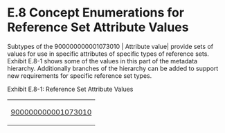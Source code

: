 # E.8 Concept Enumerations for Reference Set Attribute Values

Subtypes of the 900000000001073010 | Attribute value| provide sets of values for use in specific attributes of specific types of reference sets. Exhibit E.8-1 shows some of the values in this part of the metadata hierarchy. Additionally branches of the hierarchy can be added to support new requirements for specific reference set types.

Exhibit E.8-1: Reference Set Attribute Values

|                                                                                                                                                                                                                                                                                                                                                                                                                                                                                                                                                                                                                                                                                                                                                                                                                                                                                                                                                                                                                                                                                                                                                                                                                                                                                                                                                                                                                                                                                                                                                                                                                                                                                                                                                                                                                                                                                                                                                                                                                                                                                                                                                                                                                                                                                                                                                                                                                                                                                                                                                                                                                                                                                                                                                                                                                                                                                                                                                                                                                                                                                                                                                                                                                                                                                                                                                                                                                                                                                                                                                                                                                                                                                                                                                                                                                                                                                                                                                                                                                                                                                                                                                                                                                                                                                                                                                                                                                                                                                                                                                                                                                                                                                                                                                                                                                                                                                                                                                                                                                                                                                                                                                                                                                                     |
| ----------------------------------------------------------------------------------------------------------------------------------------------------------------------------------------------------------------------------------------------------------------------------------------------------------------------------------------------------------------------------------------------------------------------------------------------------------------------------------------------------------------------------------------------------------------------------------------------------------------------------------------------------------------------------------------------------------------------------------------------------------------------------------------------------------------------------------------------------------------------------------------------------------------------------------------------------------------------------------------------------------------------------------------------------------------------------------------------------------------------------------------------------------------------------------------------------------------------------------------------------------------------------------------------------------------------------------------------------------------------------------------------------------------------------------------------------------------------------------------------------------------------------------------------------------------------------------------------------------------------------------------------------------------------------------------------------------------------------------------------------------------------------------------------------------------------------------------------------------------------------------------------------------------------------------------------------------------------------------------------------------------------------------------------------------------------------------------------------------------------------------------------------------------------------------------------------------------------------------------------------------------------------------------------------------------------------------------------------------------------------------------------------------------------------------------------------------------------------------------------------------------------------------------------------------------------------------------------------------------------------------------------------------------------------------------------------------------------------------------------------------------------------------------------------------------------------------------------------------------------------------------------------------------------------------------------------------------------------------------------------------------------------------------------------------------------------------------------------------------------------------------------------------------------------------------------------------------------------------------------------------------------------------------------------------------------------------------------------------------------------------------------------------------------------------------------------------------------------------------------------------------------------------------------------------------------------------------------------------------------------------------------------------------------------------------------------------------------------------------------------------------------------------------------------------------------------------------------------------------------------------------------------------------------------------------------------------------------------------------------------------------------------------------------------------------------------------------------------------------------------------------------------------------------------------------------------------------------------------------------------------------------------------------------------------------------------------------------------------------------------------------------------------------------------------------------------------------------------------------------------------------------------------------------------------------------------------------------------------------------------------------------------------------------------------------------------------------------------------------------------------------------------------------------------------------------------------------------------------------------------------------------------------------------------------------------------------------------------------------------------------------------------------------------------------------------------------------------------------------------------------------------------------------------------------------------------------------------------------- |
| <p><a href="http://snomed.info/id/900000000001073010">900000000001073010 |Attribute value|</a><br>     <a href="http://snomed.info/id/450995009">450995009 |ICPC-2 map category value|</a><br>         <a href="http://snomed.info/id/450996005">450996005 |Map source concept is outside of the scope of ICPC-2|</a><br>         <a href="http://snomed.info/id/450997001">450997001 |Map source concept is properly classified in ICPC-2|</a><br>         <a href="http://snomed.info/id/450998006">450998006 |Map source concept cannot be classified in ICPC-2 with available data|</a><br>         <a href="http://snomed.info/id/450999003">450999003 |Map of source concept to ICPC-2 is context dependent|</a><br>         <a href="http://snomed.info/id/451000004">451000004 |Source SNOMED CT concept is ambiguous in the context of mapping to ICPC-2|</a><br>         <a href="http://snomed.info/id/451001000">451001000 |Source SNOMED CT concept is incompletely modeled in the context of mapping to ICPC-2|</a><br>         <a href="http://snomed.info/id/451002007">451002007 |ICPC-2 code is ambiguous|</a><br>         <a href="http://snomed.info/id/451003002">451003002 |Source SNOMED CT concept is retired from ICPC-2 map scope|</a><br>     <a href="http://snomed.info/id/900000000000226000">900000000000226000 |Refinability value|</a><br>         <a href="http://snomed.info/id/900000000000007000">900000000000007000 |Not refinable|</a><br>         <a href="http://snomed.info/id/900000000000216007">900000000000216007 |Optional refinability|</a><br>         <a href="http://snomed.info/id/900000000000218008">900000000000218008 |Mandatory refinability|</a><br>     <a href="http://snomed.info/id/900000000000481005">900000000000481005 |Concept inactivation value|</a><br>         <a href="http://snomed.info/id/723277005">723277005 |Nonconformance to editorial policy component|</a><br>         <a href="http://snomed.info/id/900000000000482003">900000000000482003 |Duplicate|</a><br>         <a href="http://snomed.info/id/900000000000483008">900000000000483008 |Outdated|</a><br>         <a href="http://snomed.info/id/900000000000484002">900000000000484002 |Ambiguous|</a><br>         <a href="http://snomed.info/id/900000000000485001">900000000000485001 |Erroneous|</a><br>         <a href="http://snomed.info/id/900000000000486000">900000000000486000 |Limited|</a><br>         <a href="http://snomed.info/id/900000000000487009">900000000000487009 |Moved elsewhere|</a><br>         <a href="http://snomed.info/id/900000000000492006">900000000000492006 |Pending move|</a><br>     <a href="http://snomed.info/id/900000000000493001">900000000000493001 |Description inactivation value|</a><br>         <a href="http://snomed.info/id/723277005">723277005 |Nonconformance to editorial policy component|</a><br>         <a href="http://snomed.info/id/723278000">723278000 |Not semantically equivalent component|</a><br>         <a href="http://snomed.info/id/900000000000482003">900000000000482003 |Duplicate|</a><br>         <a href="http://snomed.info/id/900000000000483008">900000000000483008 |Outdated|</a><br>         <a href="http://snomed.info/id/900000000000485001">900000000000485001 |Erroneous|</a><br>         <a href="http://snomed.info/id/900000000000486000">900000000000486000 |Limited|</a><br>         <a href="http://snomed.info/id/900000000000487009">900000000000487009 |Moved elsewhere|</a><br>         <a href="http://snomed.info/id/900000000000492006">900000000000492006 |Pending move|</a><br>         <a href="http://snomed.info/id/900000000000494007">900000000000494007 |Inappropriate|</a><br>         <a href="http://snomed.info/id/900000000000495008">900000000000495008 |Concept non-current|</a><br>     <a href="http://snomed.info/id/900000000000545005">900000000000545005 |Active value|</a><br>         <a href="http://snomed.info/id/900000000000492006">900000000000492006 |Pending move|</a><br>         <a href="http://snomed.info/id/900000000000495008">900000000000495008 |Concept non-current|</a><br>     <a href="http://snomed.info/id/900000000000546006">900000000000546006 |Inactive value|</a><br>         <a href="http://snomed.info/id/723277005">723277005 |Nonconformance to editorial policy component|</a><br>         <a href="http://snomed.info/id/723278000">723278000 |Not semantically equivalent component|</a><br>         <a href="http://snomed.info/id/900000000000482003">900000000000482003 |Duplicate|</a><br>         <a href="http://snomed.info/id/900000000000483008">900000000000483008 |Outdated|</a><br>         <a href="http://snomed.info/id/900000000000484002">900000000000484002 |Ambiguous|</a><br>         <a href="http://snomed.info/id/900000000000485001">900000000000485001 |Erroneous|</a><br>         <a href="http://snomed.info/id/900000000000486000">900000000000486000 |Limited|</a><br>         <a href="http://snomed.info/id/900000000000487009">900000000000487009 |Moved elsewhere|</a><br>         <a href="http://snomed.info/id/900000000000494007">900000000000494007 |Inappropriate|</a></p> |

